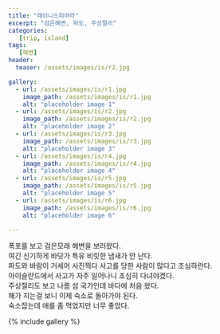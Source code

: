 ```yaml
---
title: "레이니스피아라"
excerpt: "검은해변, 파도, 주상절리"
categories:
   [trip, island]
tags:
   [해변]
header:
  teaser: /assets/images/is/r2.jpg

gallery:
  - url: /assets/images/is/r1.jpg
    image_path: /assets/images/is/r1.jpg
    alt: "placeholder image 1"
  - url: /assets/images/is/r2.jpg
    image_path: /assets/images/is/r2.jpg
    alt: "placeholder image 2"
  - url: /assets/images/is/r3.jpg
    image_path: /assets/images/is/r3.jpg
    alt: "placeholder image 3"
  - url: /assets/images/is/r4.jpg
    image_path: /assets/images/is/r4.jpg
    alt: "placeholder image 4"
  - url: /assets/images/is/r5.jpg
    image_path: /assets/images/is/r5.jpg
    alt: "placeholder image 5"
  - url: /assets/images/is/r6.jpg
    image_path: /assets/images/is/r6.jpg
    alt: "placeholder image 6"

---
```


폭포를 보고 검은모래 해변을 보러왔다.  
여긴 신기하게 바닷가 특유 비릿한 냄새가 안 난다.  
파도와 바람이 거세어 사진찍다 사고를 당한 사람이 많다고 조심하란다.  
아이슬란드에서 사고가 자주 일어나니 조심히 다녀야겠다.  
주상절리도 보고 나름 섬 국가인데 바다에 처음 왔다.  
해가 지는걸 보니 이제 숙소로 돌아가야 된다.  
숙소잡는데 애를 좀 먹었지만 너무 좋았다.


{% include gallery  %}
